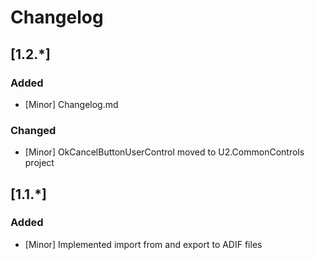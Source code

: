 ﻿# Changelog
## [1.2.*]
### Added

+ [Minor] Changelog.md

### Changed

+ [Minor] OkCancelButtonUserControl moved to U2.CommonControls project

## [1.1.*]
### Added

+ [Minor] Implemented import from and export to ADIF files
